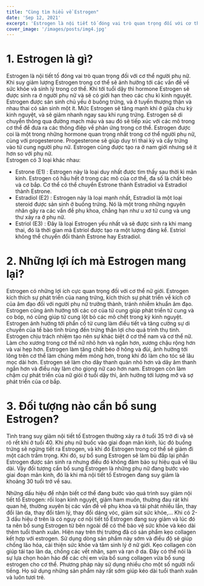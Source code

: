 ```yaml
---
title: "Cùng tìm hiểu về Estrogen"
date: 'Sep 12, 2021'
excerpt: 'Estrogen là nội tiết tố đóng vai trò quan trọng đối với cơ thể người phụ nữ'
cover_image: '/images/posts/img4.jpg'
---
```


# 1. Estrogen là gì?

Estrogen là nội tiết tố đóng vai trò quan trọng đối với cơ thể người phụ nữ. Khi suy giảm lượng Estrogen trong cơ thể sẽ ảnh hưởng tới các vấn đề về sức khỏe và sinh lý trong cơ thể. Khi tới tuổi dậy thì hormone Estrogen sẽ được sinh ra ở người phụ nữ và sẽ có giới hạn theo các chu kì kinh nguyệt. Estrogen được sản sinh chủ yếu ở buồng trứng, và ở tuyến thượng thận và nhau thai có sản sinh một ít. Mức Estrogen sẽ tăng mạnh khi ở giữa chu kỳ kinh nguyệt, và sẽ giảm nhanh ngay sau khi rụng trứng. Estrogen sẽ di chuyển thông qua đường mạch máu và sau đó sẽ tiếp xúc với các mô trong cơ thể để đưa ra các thông điệp về phản ứng trong cơ thể. Estrogen được coi là một trong những hormone quan trọng nhất trong cơ thể người phụ nữ, cùng với progesterone. Progesterone sẽ giúp duy trì thai kỳ và cấy trứng vào tử cung người phụ nữ. Estrogen cũng được tạo ra ở nam giới nhưng sẽ ít hơn so với phụ nữ.  
Estrogen có 3 loại khác nhau:

- Estrone (E1) : Estrogen này là loại duy nhất được tìm thấy sau thời kì mãn kinh. Estrogen có hầu hết ở trong các mô của cơ thể, đa số là chất béo và cơ bắp. Cơ thể có thể chuyển Estrone thành Estradiol và Estradiol thành Estrone.
- Estradiol (E2) : Estrogen này là loại mạnh nhất, Estradiol là một loại steroid được sản sinh ở buồng trứng. Nó là một trong những nguyên nhân gây ra các vấn đề phụ khoa, chẳng hạn như u xơ tử cung và ung thư xảy ra ở phụ nữ.
- Estriol (E3) : Đây là loại Estrogen yếu nhất và sẽ được sinh ra khi mang thai, đó là thời gian mà Estriol được tạo ra một lượng đáng kể. Estriol không thể chuyển đổi thành Estrone hay Estradiol.

# 2. Những lợi ích mà Estrogen mang lại?

Estrogen có những lợi ích cực quan trọng đối với cơ thể nữ giới. Estrogen kích thích sự phát triển của nang trứng, kích thích sự phát triển về kích cỡ của âm đạo đối với người phụ nữ trưởng thành, tránh nhiễm khuẩn âm đạo. Estrogen cũng ảnh hưởng tới các cơ của tử cung giúp phát triển tử cung và co bóp, nó cũng giúp tử cung lột bỏ các mô chết trong kỳ kinh nguyệt. Estrogen ảnh hưởng tới phẩn cổ tử cung làm điều tiết và tăng cường sự di chuyển của tế bào tinh trùng đến trứng thận lợi cho quá trình thụ tinh.
Estrogen chịu trách nhiệm tạo nên sự khác biệt ở cơ thể nam và cơ thể nữ. Làm cho xương trong cơ thể nữ nhỏ hơn và ngắn hơn, xương chậu rộng hơn và vai hẹp hơn. Estrogen làm tăng chất béo ở hông và đùi, ảnh hưởng tới lông trên cơ thể làm chúng mềm mỏng hơn, trong khi đó làm cho tóc sẽ lâu mọc dài hơn. Estrogen sẽ làm cho dây thanh quản nhỏ hơn và dây âm thanh ngắn hơn và điều này làm cho giọng nữ cao hơn nam. Estrogen còn làm chậm cự phát triển của nữ giói ở tuổi dậy thì, ảnh hưởng tới lượng mỡ và sợ phát triển của cơ bắp.

# 3. Đối tượng nào cần bổ sung Estrogen?

Tình trang suy giảm nội tiết tố Estrogen thường xảy ra ở tuổi 35 trở đi và sẽ rõ rết khi ở tuổi 40. Khi phụ nữ buốc vào giai đoạn mãn kinh, lúc đó buổng trứng sẽ ngừng tiết ra Estrogen, và khi đó Estrogen trong cơ thể sẽ giảm đi một cách trầm trọng. Khi đó, sự bổ sung Estrogen sẽ làm bù đắp lại phần Estrogen được sản sinh ra nhưng điều đó không đảm bảo sự hiệu quả về lâu dài. Vậy đối tượng cần bổ sung Estrogen là những phụ nữ đang bước vào giai đoạn mãn kinh, đó là khi mà nội tiết tố Estrogen đang suy giảm là khoảng 30 tuổi trở về sau.

Những dấu hiệu để nhận biết cơ thể đang bước vào quá trình suy giảm nội tiết tố Estrogen: rối loạn kinh nguyệt, giảm ham muốn, thường đau rát khi quan hệ, thường xuyên bị các vấn đề về phụ khoa và tái phát nhiều lần, thay đổi làn da, thay đổi tâm lý, thay đổi dáng vóc, giảm sút sức khỏe,… Khi có 2-3 dấu hiệu ở trên là có nguy cơ nội tiết tố Estrogen đang suy giảm và lúc đó ta nên bổ sung Estrogen từ bên ngoài để có thể bảo vệ sức khỏe và kéo dài thêm tuổi thanh xuân.
Hiện nay trên thị trường đã có sản phẩm kẹo collagen kết hợp với estrogen. Sử dụng dòng sản phẩm này sớm và điều độ sẽ giúp chống lão hóa, cải thiện sức khỏe và tâm sinh lý ở nữ giới. Kẹo collagen còn giúp tái tạo làn da, chống các vết nhăn, sạm và rạn ở da. Đây có thể nói là sự lựa chọn hoàn hảo để các chị em vừa bổ sung collagen vừa bổ sung estrogen cho cơ thể. Phương pháp này sử dụng nhiều cho một số người nổi tiếng. Họ sử dụng những sản phẩm này rất sớm giúp kéo dài tuổi thanh xuân và luôn tươi trẻ.

